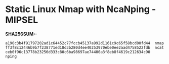 # Static Linux Nmap with NcaNping - MIPSEL


**SHA256SUM:-**



```
a190c3b4f91797202ad1c64452c77fccb45137a992d1161c9c65f58bcd00fd44  nmap
ff3f8c12446b9b7f238771ed18d3b280d4ee40253970ebe0ee2aad4758522fdb  ncat
ceb0f96c13778b23256d333c80c6ba98697ae74400a3f8eb8f4619c212634c90  nping
```

